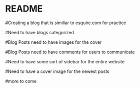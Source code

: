 # README

#Creating a blog that is similiar to esquire.com for practice

#Need to have blogs categorized

#Blog Posts need to have images for the cover

#Blog Posts need to have comments for users to communicate

#Need to have some sort of sidebar for the entire website

#Need to have a cover image for the newest posts

#more to come

